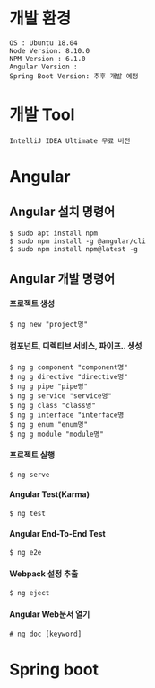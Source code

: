 # 개발 환경
```
OS : Ubuntu 18.04
Node Version: 8.10.0
NPM Version : 6.1.0
Angular Version : 
Spring Boot Version: 추후 개발 예정
```
# 개발 Tool
```
IntelliJ IDEA Ultimate 무료 버전
```

# Angular

## Angular 설치 명령어
```
$ sudo apt install npm
$ sudo npm install -g @angular/cli
$ sudo npm install npm@latest -g
```

## Angular 개발 명령어

#### 프로젝트 생성
```
$ ng new "project명"
```

#### 컴포넌트, 디렉티브 서비스, 파이프.. 생성
```
$ ng g component "component명"
$ ng g directive "directive명"
$ ng g pipe "pipe명"
$ ng g service "service명"
$ ng g class "class명"
$ ng g interface "interface명
$ ng g enum "enum명"
$ ng g module "module명"
```

#### 프로젝트 실행
```
$ ng serve
```

#### Angular Test(Karma)
```
$ ng test
```

#### Angular End-To-End Test
```
$ ng e2e
```

#### Webpack 설정 추출
```
$ ng eject
```

#### Angular Web문서 열기
```
# ng doc [keyword]
```

# Spring boot

